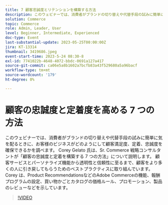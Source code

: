 ```yaml
---
title: 7 顧客忠誠度とリテンションを構築する方法
description: このウェビナーでは、消費者がブランドの切り替えや代替手段の試みに簡単に気を配るときに、お客様のビジネスがどのようにして顧客満足度、定着、忠誠度を確保できるかを調べます。 Corey Gelato 氏は、Sr. Commerce 戦略コンサルタントが「顧客の忠誠度と定着を構築する 7 つの方法」について説明します。 顧客サービスとパーソナライズ機能から透明性と信頼性に至るまで、顧客をより多くの人に引き戻してもらうためのベストプラクティスに取り組んでいます。 Corey は、Product RecommendationsなどのAdobe Commerceの機能、報酬プログラムの設定、買い物かごとカタログの価格ルール、プロモーション、製品のレビューなどを示しています。
solution: Commerce
topic: Commerce
role: Admin, Leader, User
level: Beginner, Intermediate, Experienced
doc-type: Event
last-substantial-update: 2023-05-25T00:00:00Z
jira: KT-13314
thumbnail: 3419686.jpeg
event-start-time: 2023-5-24 08:30-8
exl-id: 7741022b-4648-4072-bbdc-0691a127a417
source-git-commit: ca06e5a8b1602a7bcfb83a43f529680a5a96bacf
workflow-type: tm+mt
source-wordcount: '179'
ht-degree: 0%

---
```


# 顧客の忠誠度と定着度を高める 7 つの方法

このウェビナーでは、消費者がブランドの切り替えや代替手段の試みに簡単に気を配るときに、お客様のビジネスがどのようにして顧客満足度、定着、忠誠度を確保できるかを調べます。 Corey Gelato 氏は、Sr. Commerce 戦略コンサルタントが「顧客の忠誠度と定着を構築する 7 つの方法」について説明します。 顧客サービスとパーソナライズ機能から透明性と信頼性に至るまで、顧客をより多くの人に引き戻してもらうためのベストプラクティスに取り組んでいます。 Corey は、Product RecommendationsなどのAdobe Commerceの機能、報酬プログラムの設定、買い物かごとカタログの価格ルール、プロモーション、製品のレビューなどを示しています。

>[!VIDEO](https://video.tv.adobe.com/v/3419686/?learn=on)
